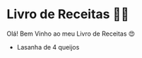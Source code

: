 # Livro de Receitas :woman_cook:

Olá! Bem Vinho ao meu Livro de Receitas :heart_eyes:

- Lasanha de 4 queijos
